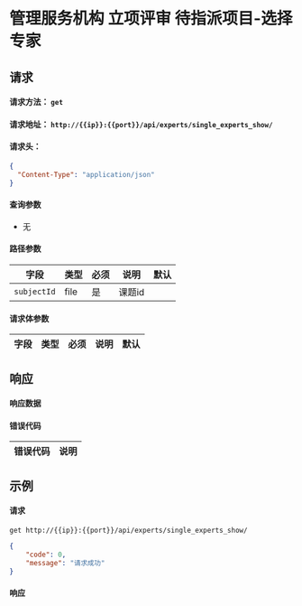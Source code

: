 # 管理服务机构 立项评审 待指派项目-选择专家

## 请求

#### 请求方法： `get`

#### 请求地址： `http://{{ip}}:{{port}}/api/experts/single_experts_show/`

#### 请求头：

```json
{
  "Content-Type": "application/json"
}
```

#### 查询参数

* 无

#### 路径参数

| 字段               | 类型   | 必须 | 说明                           | 默认 |
| ------------------ | ------ | ---- | ------------------------------ | ---- |
| `subjectId`             | file | 是   | 课题id                       |      |


#### 请求体参数

| 字段               | 类型   | 必须 | 说明                           | 默认 |
| ------------------ | ------ | ---- | ------------------------------ | ---- |



## 响应

#### 响应数据

#### 错误代码

| 错误代码 | 说明             |
| -------- | ---------------- |



## 示例

#### 请求

`get http://{{ip}}:{{port}}/api/experts/single_experts_show/`
```json
{
	"code": 0,
	"message": "请求成功"
}
```

#### 响应

```json

```


